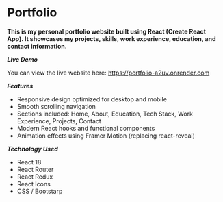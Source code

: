 # Portfolio
**This is my personal portfolio website built using React (Create React App). It showcases my projects, skills, work experience, education, and contact information.**

***Live Demo***

You can view the live website here:
https://portfolio-a2uv.onrender.com

***Features***

* Responsive design optimized for desktop and mobile
* Smooth scrolling navigation
* Sections included: Home, About, Education, Tech Stack, Work Experience, Projects, Contact
* Modern React hooks and functional components
* Animation effects using Framer Motion (replacing react-reveal)

***Technology Used***

* React 18
* React Router
* React Redux
* React Icons
* CSS / Bootstarp
  


